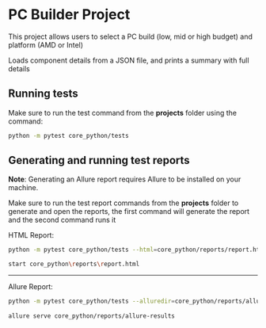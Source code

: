 # PC Builder Project



This project allows users to select a PC build (low, mid or high budget) and platform (AMD or Intel)

Loads component details from a JSON file, and prints a summary with full details


## Running tests

Make sure to run the test command from the **projects** folder using the command:
```bash
python -m pytest core_python/tests
```

## Generating and running test reports 
**Note**: Generating an Allure report requires Allure to be installed on your machine.

Make sure to run the test report commands from the **projects** folder to generate and open the reports, the first 
command will generate the report and the second command runs it

HTML Report:
```bash 
python -m pytest core_python/tests --html=core_python/reports/report.html --self-contained-html

start core_python\reports\report.html
```
---
Allure Report:
```bash 
python -m pytest core_python/tests --alluredir=core_python/reports/allure-results
 
allure serve core_python/reports/allure-results
```


